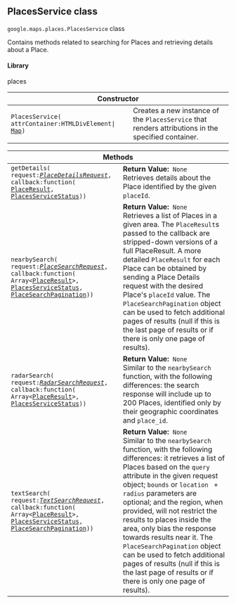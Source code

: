 <h2 id="PlacesService"> PlacesService class </h2><p>
<code><span itemprop="path">google.maps.places</span>.<span itemprop="name">PlacesService</span></code>
class
</p><p>Contains methods related to searching for Places and retrieving details about a Place.</p><h4>Library</h4><p>places</p><div class="devsite-table-wrapper"><table class="constructors responsive" summary="class PlacesService - Constructor">
<thead>
<tr><th colspan="2">Constructor</th>
</tr></thead>
<tbody>
<tr>
<td><code><span>PlacesService(<wbr>attrContainer:HTMLDivElement|<wbr></span><a href="https://github.com/amenadiel/google-maps-documentation/blob/master/docs/Map.md"><span>Map</span></a><span>)</span></code></td>
<td>Creates a new instance of the <code><span>PlacesService</span></code> that renders attributions in the specified container.</td>
</tr>
</tbody>
</table></div><div class="devsite-table-wrapper"><table class="methods responsive" summary="class PlacesService - Methods">
<thead>
<tr><th colspan="2">Methods</th>
</tr></thead>
<tbody>
<tr>
<td><code><span>getDetails(<wbr>request:</span><a href="https://github.com/amenadiel/google-maps-documentation/blob/master/docs/PlaceDetailsRequest.md"><em><span>PlaceDetailsRequest</span></em></a><span>,<wbr> callback:function(<wbr></span><a href="https://github.com/amenadiel/google-maps-documentation/blob/master/docs/PlaceResult.md"><span>PlaceResult</span></a><span>,<wbr> </span><a href="https://github.com/amenadiel/google-maps-documentation/blob/master/docs/PlacesServiceStatus.md"><span>PlacesServiceStatus</span></a><span>))</span></code></td>
<td><div><strong>Return Value:</strong>&nbsp; <code>None</code></div>
<div class="desc">Retrieves details about the Place identified by the given <code>placeId</code>.</div></td>
</tr>
<tr>
<td><code><span>nearbySearch(<wbr>request:</span><a href="https://github.com/amenadiel/google-maps-documentation/blob/master/docs/PlaceSearchRequest.md"><em><span>PlaceSearchRequest</span></em></a><span>,<wbr> callback:function(<wbr>Array&lt;</span><a href="https://github.com/amenadiel/google-maps-documentation/blob/master/docs/PlaceResult.md"><span>PlaceResult</span></a><span>&gt;,<wbr> </span><a href="https://github.com/amenadiel/google-maps-documentation/blob/master/docs/PlacesServiceStatus.md"><span>PlacesServiceStatus</span></a><span>,<wbr>
</span><a href="https://github.com/amenadiel/google-maps-documentation/blob/master/docs/PlaceSearchPagination.md"><span>PlaceSearchPagination</span></a><span>))</span></code></td>
<td><div><strong>Return Value:</strong>&nbsp; <code>None</code></div>
<div class="desc">Retrieves a list of Places in a given area. The <code>PlaceResult</code>s passed to the callback are stripped-down versions of a full PlaceResult. A more detailed <code>PlaceResult</code> for each Place can be obtained by sending a Place Details request with the desired Place's <code>placeId</code> value. The <code>PlaceSearchPagination</code> object can be used to fetch additional pages of results (null if this is the last page of results or if there is only one page of results).</div></td>
</tr>
<tr>
<td><code><span>radarSearch(<wbr>request:</span><a href="https://github.com/amenadiel/google-maps-documentation/blob/master/docs/RadarSearchRequest.md"><em><span>RadarSearchRequest</span></em></a><span>,<wbr> callback:function(<wbr>Array&lt;</span><a href="https://github.com/amenadiel/google-maps-documentation/blob/master/docs/PlaceResult.md"><span>PlaceResult</span></a><span>&gt;,<wbr> </span><a href="https://github.com/amenadiel/google-maps-documentation/blob/master/docs/PlacesServiceStatus.md"><span>PlacesServiceStatus</span></a><span>))</span></code></td>
<td><div><strong>Return Value:</strong>&nbsp; <code>None</code></div>
<div class="desc">Similar to the <code>nearbySearch</code> function, with the following differences: the search response will include up to 200 Places, identified only by their geographic coordinates and <code>place_id</code>.</div></td>
</tr>
<tr>
<td><code><span>textSearch(<wbr>request:</span><a href="https://github.com/amenadiel/google-maps-documentation/blob/master/docs/TextSearchRequest.md"><em><span>TextSearchRequest</span></em></a><span>,<wbr> callback:function(<wbr>Array&lt;</span><a href="https://github.com/amenadiel/google-maps-documentation/blob/master/docs/PlaceResult.md"><span>PlaceResult</span></a><span>&gt;,<wbr> </span><a href="https://github.com/amenadiel/google-maps-documentation/blob/master/docs/PlacesServiceStatus.md"><span>PlacesServiceStatus</span></a><span>,<wbr>
</span><a href="https://github.com/amenadiel/google-maps-documentation/blob/master/docs/PlaceSearchPagination.md"><span>PlaceSearchPagination</span></a><span>))</span></code></td>
<td><div><strong>Return Value:</strong>&nbsp; <code>None</code></div>
<div class="desc">Similar to the <code>nearbySearch</code> function, with the following differences: it retrieves a list of Places based on the <code>query</code> attribute in the given request object; <code>bounds</code> or <code>location </code> + <code>radius</code> parameters are optional; and the region, when provided, will not restrict the results to places inside the area, only bias the response towards results near it. The <code>PlaceSearchPagination</code> object can be used to fetch additional pages of results (null if this is the last page of results or if there is only one page of results).</div></td>
</tr>
</tbody>
</table></div>